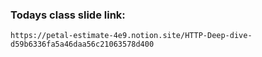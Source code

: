 ### Todays class slide link:

```link
https://petal-estimate-4e9.notion.site/HTTP-Deep-dive-d59b6336fa5a46daa56c21063578d400
```